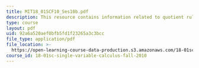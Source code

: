 ```yaml
---
title: MIT18_01SCF10_Ses10b.pdf
description: This resource contains information related to quotient rule.
type: course
layout: pdf
uid: 92a6a520aef0bfb5fd1f23265a3c3bcc
file_type: application/pdf
file_location: >-
  https://open-learning-course-data-production.s3.amazonaws.com/18-01sc-single-variable-calculus-fall-2010/92a6a520aef0bfb5fd1f23265a3c3bcc_MIT18_01SCF10_Ses10b.pdf
course_id: 18-01sc-single-variable-calculus-fall-2010
---
```

